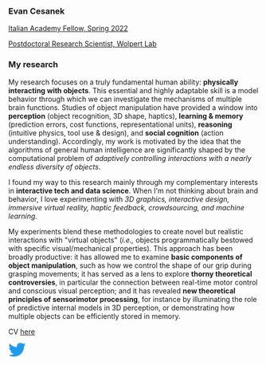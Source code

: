 <!--img src="evan.jpg" alt="headshot of evan" width="200"/-->
### Evan Cesanek

[Italian Academy Fellow, Spring 2022](https://italianacademy.columbia.edu)

[Postdoctoral Research Scientist, Wolpert Lab](https://wolpertlab.neuroscience.columbia.edu)

### My research
My research focuses on a truly fundamental human ability: **physically interacting with objects**. This essential and highly adaptable skill is a model behavior through which we can investigate the mechanisms of multiple brain functions. Studies of object manipulation have provided a window into **perception** (object recognition, 3D shape, haptics), **learning & memory** (prediction errors, cost functions, representational units), **reasoning** (intuitive physics, tool use & design), and **social cognition** (action understanding). Accordingly, my work is motivated by the idea that the algorithms of general human intelligence are significantly shaped by the computational problem of _adaptively controlling interactions with a nearly endless diversity of objects_.

I found my way to this research mainly through my complementary interests in **interactive tech and data science**. When I'm not thinking about brain and behavior, I love experimenting with _3D graphics, interactive design, immersive virtual reality, haptic feedback, crowdsourcing, and machine learning_.

My experiments blend these methodologies to create novel but realistic interactions with "virtual objects" (_i.e.,_ objects programmatically bestowed with specific visual/mechanical properties). This approach has been broadly productive: it has allowed me to examine **basic components of object manipulation**, such as how we control the shape of our grip during grasping movements; it has served as a lens to explore **thorny theoretical controversies**, in particular the connection between real-time motor control and conscious visual perception; and it has revealed **new theoretical principles of sensorimotor processing**, for instance by illuminating the role of predictive internal models in 3D perception, or demonstrating how multiple objects can be efficiently stored in memory.

CV [here](./Cesanek-CV.pdf)

<a href="https://twitter.com/evcesanek"><img src="twitter-logo.svg" alt="link to twitter profile" width="35"/></a>
